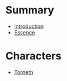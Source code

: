 # Summary

- [Introduction](./intro.md)
- [Essence](./essence.md)

# Characters

<!-- - [Zack](./characters/zack.md) -->
- [Torneth](./characters/torneth.md)
